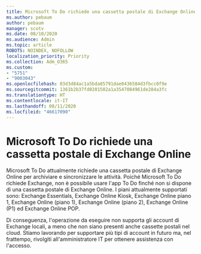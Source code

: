 ```yaml
---
title: Microsoft To Do richiede una cassetta postale di Exchange Online
ms.author: pebaum
author: pebaum
manager: scotv
ms.date: 08/10/2020
ms.audience: Admin
ms.topic: article
ROBOTS: NOINDEX, NOFOLLOW
localization_priority: Priority
ms.collection: Adm_O365
ms.custom:
- "5751"
- "9003043"
ms.openlocfilehash: 03d3d84ac1a5bda85791dae0436584d3fbcc0f9e
ms.sourcegitcommit: 1361b2b37fd0201502a1a3547084961de284a3fc
ms.translationtype: HT
ms.contentlocale: it-IT
ms.lasthandoff: 08/11/2020
ms.locfileid: "46617090"
---
```

# <a name="microsoft-to-do-requires-an-exchange-online-mailbox"></a>Microsoft To Do richiede una cassetta postale di Exchange Online

Microsoft To Do attualmente richiede una cassetta postale di Exchange Online per archiviare e sincronizzare le attività. Poiché Microsoft To Do richiede Exchange, non è possibile usare l'app To Do finché non si dispone di una cassetta postale di Exchange Online. I piani attualmente supportati sono: Exchange Essentials, Exchange Online Kiosk, Exchange Online piano 1, Exchange Online (piano 1), Exchange Online (piano 2), Exchange Online (P1) ed Exchange Online POP.

Di conseguenza, l'operazione da eseguire non supporta gli account di Exchange locali, a meno che non siano presenti anche cassette postali nel cloud. Stiamo lavorando per supportare più tipi di account in futuro ma, nel frattempo, rivolgiti all'amministratore IT per ottenere assistenza con l'accesso.